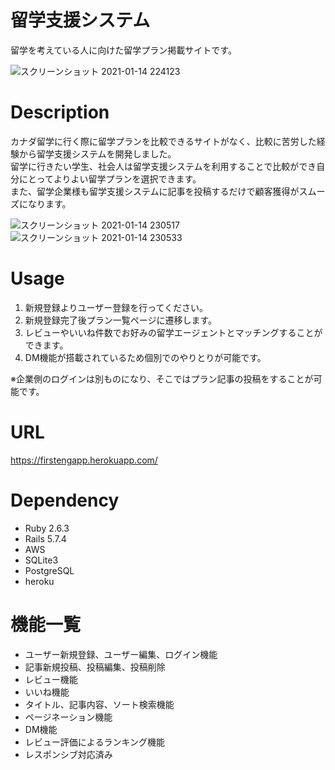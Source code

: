 # 留学支援システム

留学を考えている人に向けた留学プラン掲載サイトです。

![スクリーンショット 2021-01-14 224123](https://user-images.githubusercontent.com/68760801/104601090-2ab14380-56bd-11eb-9f85-07b72b07b3e4.png)



# Description

カナダ留学に行く際に留学プランを比較できるサイトがなく、比較に苦労した経験から留学支援システムを開発しました。  
留学に行きたい学生、社会人は留学支援システムを利用することで比較ができ自分にとってよりよい留学プランを選択できます。  
また、留学企業様も留学支援システムに記事を投稿するだけで顧客獲得がスムーズになります。

![スクリーンショット 2021-01-14 230517](https://user-images.githubusercontent.com/68760801/104601108-2edd6100-56bd-11eb-9d59-6946a2d66485.png)
![スクリーンショット 2021-01-14 230533](https://user-images.githubusercontent.com/68760801/104601114-313fbb00-56bd-11eb-800b-fd7cdfbd0c18.png)

# Usage

1. 新規登録よりユーザー登録を行ってください。
2. 新規登録完了後プラン一覧ページに遷移します。
3. レビューやいいね件数でお好みの留学エージェントとマッチングすることができます。
4. DM機能が搭載されているため個別でのやりとりが可能です。

※企業側のログインは別ものになり、そこではプラン記事の投稿をすることが可能です。

# URL

https://firstengapp.herokuapp.com/

# Dependency

* Ruby 2.6.3
* Rails 5.7.4
* AWS
* SQLite3
* PostgreSQL
* heroku

# 機能一覧

* ユーザー新規登録、ユーザー編集、ログイン機能
* 記事新規投稿、投稿編集、投稿削除
* レビュー機能
* いいね機能
* タイトル、記事内容、ソート検索機能
* ページネーション機能
* DM機能
* レビュー評価によるランキング機能
* レスポンシブ対応済み
